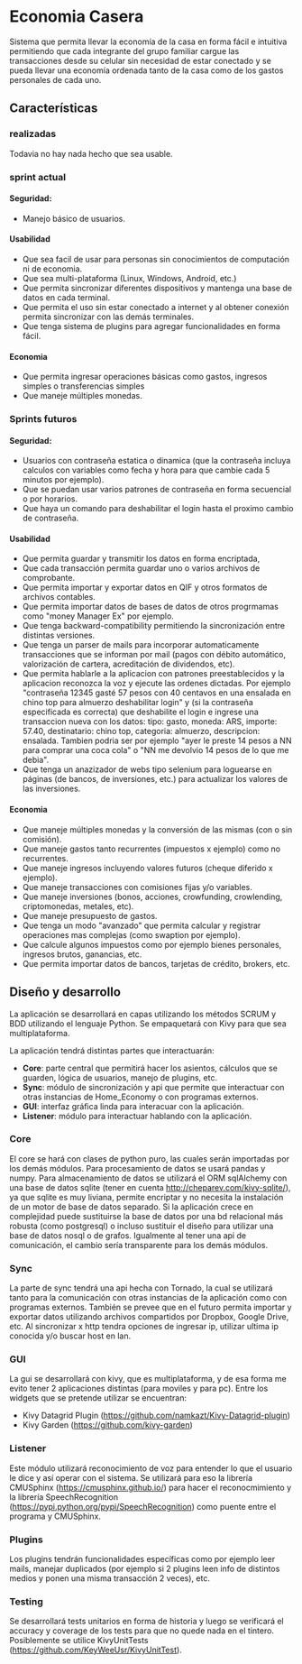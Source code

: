# Economia Casera

Sistema que permita llevar la economía de la casa en forma fácil e intuitiva permitiendo que cada integrante del grupo familiar cargue las transacciones desde su celular sin necesidad de estar conectado y se pueda llevar una economía ordenada tanto de la casa como de los gastos personales de cada uno.

## Características

### realizadas
Todavia no hay nada hecho que sea usable.

### sprint actual

#### Seguridad:
- Manejo básico de usuarios.

#### Usabilidad

- Que sea facil de usar para personas sin conocimientos de computación ni de economia.
- Que sea multi-plataforma (Linux, Windows, Android, etc.)
- Que permita sincronizar diferentes dispositivos y mantenga una base de datos en cada terminal.
- Que permita el uso sin estar conectado a internet y al obtener conexión permita sincronizar con las demás terminales.
- Que tenga sistema de plugins para agregar funcionalidades en forma fácil.

#### Economia

- Que permita ingresar operaciones básicas como gastos, ingresos simples o transferencias simples
- Que maneje múltiples monedas.

### Sprints futuros

#### Seguridad:
- Usuarios con contraseña estatica o dinamica (que la contraseña incluya calculos con variables como fecha y hora para que cambie cada 5 minutos por ejemplo).
- Que se puedan usar varios patrones de contraseña en forma secuencial o por horarios.
- Que haya un comando para deshabilitar el login hasta el proximo cambio de contraseña.

#### Usabilidad

- Que permita guardar y transmitir los datos en forma encriptada,
- Que cada transacción permita guardar uno o varios archivos de comprobante.
- Que permita importar y exportar datos en QIF y otros formatos de archivos contables.
- Que permita importar datos de bases de datos de otros progrmamas como "money Manager Ex" por ejemplo.
- Que tenga backward-compatibility permitiendo la sincronización entre distintas versiones.
- Que tenga un parser de mails para incorporar automaticamente transacciones que se informan por mail (pagos con débito automático, valorización de cartera, acreditación de dividendos, etc).
- Que permita hablarle a la aplicacion con patrones preestablecidos y la aplicacion reconozca la voz y ejecute las ordenes dictadas. Por ejemplo "contraseña 12345 gasté 57 pesos con 40 centavos en una ensalada en chino top para almuerzo deshabilitar login" y (si la contraseña especificada es correcta) que deshabilite el login e ingrese una transaccion nueva con los datos: tipo: gasto, moneda: ARS, importe: 57.40, destinatario: chino top, categoria: almuerzo, descripcion: ensalada. Tambien podria ser por ejemplo "ayer le preste 14 pesos a NN para comprar una coca cola" o "NN me devolvio 14 pesos de lo que me debia".
- Que tenga un anazizador de webs tipo selenium para loguearse en páginas (de bancos, de inversiones, etc.) para actualizar los valores de las inversiones.

#### Economia

- Que maneje múltiples monedas y la conversión de las mismas (con o sin comisión).
- Que maneje gastos tanto recurrentes (impuestos x ejemplo) como no recurrentes.
- Que maneje ingresos incluyendo valores futuros (cheque diferido x ejemplo).
- Que maneje transacciones con comisiones fijas y/o variables.
- Que maneje inversiones (bonos, acciones, crowfunding, crowlending,  criptomonedas, metales, etc).
- Que maneje presupuesto de gastos.
- Que tenga un modo "avanzado" que permita calcular y registrar operaciones mas complejas (como swaption por ejemplo).
- Que calcule algunos impuestos como por ejemplo bienes personales, ingresos brutos, ganancias, etc.
- Que permita importar datos de bancos, tarjetas de crédito, brokers, etc.

## Diseño y desarrollo

La aplicación se desarrollará en capas utilizando los métodos SCRUM y BDD utilizando el lenguaje Python. Se empaquetará con Kivy para que sea multiplataforma.

La aplicación tendrá distintas partes que interactuarán:
- **Core**: parte central que permitirá hacer los asientos, cálculos que se guarden, lógica de usuarios, manejo de plugins, etc.
- **Sync**: módulo de sincronización y api que permite que interactuar con otras instancias de Home_Economy o con programas externos.
- **GUI**: interfaz gráfica linda para interacuar con la aplicación.
- **Listener**: módulo para interactuar hablando con la aplicación.

### Core

El core se hará con clases de python puro, las cuales serán importadas por los demás módulos.
Para procesamiento de datos se usará pandas y numpy.
Para almacenamiento de datos se utilizará el ORM sqlAlchemy con una base de datos sqlite (tener en cuenta http://cheparev.com/kivy-sqlite/), ya que sqlite es muy liviana, permite encriptar y no necesita la instalación de un motor de base de datos separado. Si la aplicación crece en complejidad puede sustituirse la base de datos por una bd relacional más robusta (como postgresql) o incluso sustituir el diseño para utilizar una base de datos nosql o de grafos. Igualmente al tener una api de comunicación, el cambio sería transparente para los demás módulos.

### Sync

La parte de sync tendrá una api hecha con Tornado, la cual se utilizará tanto para la comunicación con otras instancias de la aplicación como con programas externos. También se prevee que en el futuro permita importar y exportar datos utilizando archivos compartidos por Dropbox, Google Drive, etc. Al sincronizar x http tendra opciones de ingresar ip, utilizar ultima ip conocida y/o buscar host en lan.

### GUI

La gui se desarrollará con kivy, que es multiplataforma, y de esa forma me evito tener 2 aplicaciones distintas (para moviles y para pc). Entre los widgets que se pretende utilizar se encuentran:
- Kivy Datagrid Plugin (https://github.com/namkazt/Kivy-Datagrid-plugin)
- Kivy Garden (https://github.com/kivy-garden)

### Listener

Este módulo utilizará reconocimiento de voz para entender lo que el usuario le dice y así operar con el sistema. Se utilizará para eso la librería CMUSphinx (https://cmusphinx.github.io/) para hacer el reconocmimiento y la librería SpeechRecognition (https://pypi.python.org/pypi/SpeechRecognition) como puente entre el programa y CMUSphinx.

### Plugins

Los plugins tendrán funcionalidades específicas como por ejemplo leer mails, manejar duplicados (por ejemplo si 2 plugins leen info de distintos medios y ponen una misma transacción 2 veces), etc.

### Testing
Se desarrollará tests unitarios en forma de historia y luego se verificará el accuracy y coverage de los tests para  que no quede nada en el tintero. Posiblemente se utilice KivyUnitTests (https://github.com/KeyWeeUsr/KivyUnitTest).

